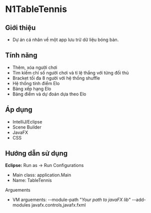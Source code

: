 # N1TableTennis

## Giới thiệu

- Dự án cá nhân về một app lưu trữ dữ liệu bóng bàn.

## Tính năng

- Thêm, xóa người chơi
- Tìm kiếm chỉ số người chơi và tỉ lệ thắng với từng đối thủ
- Bracket tối đa 8 người với hệ thống shuffle
- Hệ thống tính điểm Elo
- Bảng xếp hạng Elo
- Bảng điểm và dự đoán dựa theo Elo

## Áp dụng

- IntelliJ/Eclipse
- Scene Builder
- JavaFX
- CSS

## Hướng dẫn sử dụng

**Eclipse:** 
Run as -> Run Configurations
- Main class: application.Main
- Name: TableTennis

Arguements
- VM arguements: --module-path "*Your path to javaFX lib*" --add-modules javafx.controls,javafx.fxml






